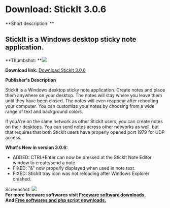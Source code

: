 # Download: StickIt 3.0.6

**Short description: **

## StickIt is a Windows desktop sticky note application.

  
**Thumbshot: **![](http://www.freewarefiles.com/screenshot/stickit204_md.gif)   
  
**Download link:** [Download StickIt 3.0.6](http://freesoftwares.boysofts.com/StickIt_program_21168.html)  
  

**Publisher's Description**  
  

StickIt is a Windows desktop sticky note application. Create notes and place
them anywhere on your desktop. The notes will stay where you leave them until
they have been closed. The notes will even reappear after rebooting your
computer. You can customize your notes by choosing from a wide range of text
and background colors.

If youA're on the same network as other StickIt users, you can create notes on
their desktops. You can send notes across other networks as well, but that
requires that both StickIt users have properly opened port 1979 for UDP
access.

**What's New in version 3.0.6:**

  * ADDED: CTRL+Enter can now be pressed at the StickIt Note Editor window to create/send a note. 
  * FIXED: "&" now properly displayed when used in note text. 
  * FIXED: StickIt tray icon was not reloading after Windows Explorer crashed. 

  
  
Screenshot: ![](http://www.freewarefiles.com/screenshot/stickit204.gif)  
**For more freeware softwares visit [Freeware software downloads.](http://freesoftwares.boysofts.com/)**   
**And [Free softwares and php script downloads.](http://www.boysofts.com/)**

